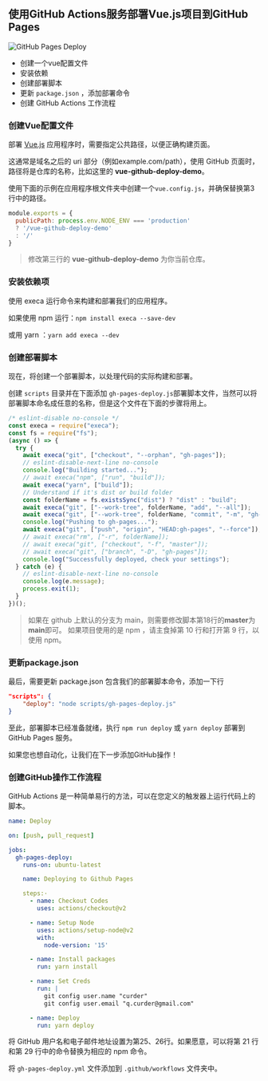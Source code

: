 ## 使用GitHub Actions服务部署Vue.js项目到GitHub Pages

![GitHub Pages Deploy](https://github.com/curder/vue-github-deploy-demo/workflows/Deploy/badge.svg)

- 创建一个vue配置文件
- 安装依赖
- 创建部署脚本
- 更新 `package.json` ，添加部署命令
- 创建 GitHub Actions 工作流程

### 创建Vue配置文件

部署 [Vue.js](http://vuejs.org) 应用程序时，需要指定公共路径，以便正确构建页面。

这通常是域名之后的 uri 部分（例如example.com/path），使用 GitHub 页面时，路径将是仓库的名称，比如这里的 **vue-github-deploy-demo**。

使用下面的示例在应用程序根文件夹中创建一个`vue.config.js`，并确保替换第3行中的路径。

```js
module.exports = {
  publicPath: process.env.NODE_ENV === 'production'
  ? '/vue-github-deploy-demo'
  : '/'
}
```
> 修改第三行的 **vue-github-deploy-demo** 为你当前仓库。

### 安装依赖项

使用 execa 运行命令来构建和部署我们的应用程序。

如果使用 npm 运行：`npm install execa --save-dev`

或用 yarn ：`yarn add execa --dev`

### 创建部署脚本

现在，将创建一个部署脚本，以处理代码的实际构建和部署。

创建 `scripts` 目录并在下面添加 `gh-pages-deploy.js`部署脚本文件，当然可以将部署脚本命名成任意的名称，但是这个文件在下面的步骤将用上。

```js
/* eslint-disable no-console */
const execa = require("execa");
const fs = require("fs");
(async () => {
  try {
    await execa("git", ["checkout", "--orphan", "gh-pages"]);
    // eslint-disable-next-line no-console
    console.log("Building started...");
    // await execa("npm", ["run", "build"]);
    await execa("yarn", ["build"]);
    // Understand if it's dist or build folder
    const folderName = fs.existsSync("dist") ? "dist" : "build";
    await execa("git", ["--work-tree", folderName, "add", "--all"]);
    await execa("git", ["--work-tree", folderName, "commit", "-m", "gh-pages"]);
    console.log("Pushing to gh-pages...");
    await execa("git", ["push", "origin", "HEAD:gh-pages", "--force"]);
    // await execa("rm", ["-r", folderName]);
    // await execa("git", ["checkout", "-f", "master"]);
    // await execa("git", ["branch", "-D", "gh-pages"]);
    console.log("Successfully deployed, check your settings");
  } catch (e) {
    // eslint-disable-next-line no-console
    console.log(e.message);
    process.exit(1);
  }
})();
```

> 如果在 github 上默认的分支为 main，则需要修改脚本第18行的**master**为**main**即可。
> 如果项目使用的是 npm ，请主食掉第 10 行和打开第 9 行，以使用 npm。

### 更新package.json

最后，需要更新 package.json 包含我们的部署脚本命令，添加一下行

```json
"scripts": {
    "deploy": "node scripts/gh-pages-deploy.js"
}
```

至此，部署脚本已经准备就绪，执行 `npm run deploy` 或 `yarn deploy` 部署到 GitHub Pages 服务。

如果您也想自动化，让我们在下一步添加GitHub操作！


### 创建GitHub操作工作流程

GitHub Actions 是一种简单易行的方法，可以在您定义的触发器上运行代码上的脚本。


```yaml
name: Deploy

on: [push, pull_request]

jobs:
  gh-pages-deploy:
    runs-on: ubuntu-latest

    name: Deploying to Github Pages

    steps:·
      - name: Checkout Codes
        uses: actions/checkout@v2

      - name: Setup Node
        uses: actions/setup-node@v2
        with:
          node-version: '15'

      - name: Install packages
        run: yarn install

      - name: Set Creds
        run: |
          git config user.name "curder"
          git config user.email "q.curder@gmail.com"

      - name: Deploy
        run: yarn deploy
```


将 GitHub 用户名和电子邮件地址设置为第25、26行。如果愿意，可以将第 21 行和第 29 行中的命令替换为相应的 npm 命令。

将 `gh-pages-deploy.yml` 文件添加到 `.github/workflows` 文件夹中。